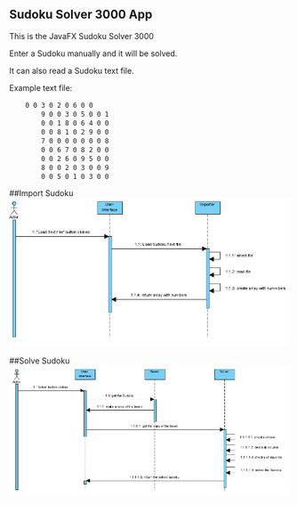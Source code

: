 ## Sudoku Solver 3000 App
This is the JavaFX Sudoku Solver 3000

Enter a Sudoku manually and it will be solved.

It can also read a Sudoku text file.

Example text file:

```text
	0 0 3 0 2 0 6 0 0
        9 0 0 3 0 5 0 0 1
        0 0 1 8 0 6 4 0 0
        0 0 8 1 0 2 9 0 0
        7 0 0 0 0 0 0 0 8
        0 0 6 7 0 8 2 0 0
        0 0 2 6 0 9 5 0 0
        8 0 0 2 0 3 0 0 9
        0 0 5 0 1 0 3 0 0
```
##Import Sudoku
![ImportSudoku](docs/ImportSudoku.png)

##Solve Sudoku
![SudokuSolve](docs/SolverSudoku.png)
